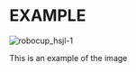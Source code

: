 # EXAMPLE
![robocup_hsjl-1](https://user-images.githubusercontent.com/57300002/132947003-51c07a9a-2a49-4b09-8e90-e2df6ba3ad22.png)

This is an example of the image
